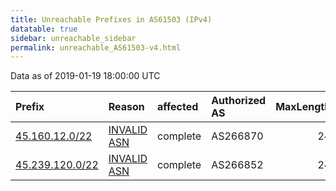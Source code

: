 ```yaml
---
title: Unreachable Prefixes in AS61503 (IPv4)
datatable: true
sidebar: unreachable_sidebar
permalink: unreachable_AS61503-v4.html
---
```


Data as of 2019-01-19 18:00:00 UTC


<div class="datatable-begin"></div>

| Prefix                                                   | Reason                                                                                                 | affected   | Authorized AS   |   MaxLength | Anchor                                         |   unreachable /24s |
|:---------------------------------------------------------|:-------------------------------------------------------------------------------------------------------|:-----------|:----------------|------------:|:-----------------------------------------------|-------------------:|
| [45.160.12.0/22](https://stat.ripe.net/45.160.12.0/22)   | [INVALID ASN](https://rpki-validator.ripe.net/announcement-preview?asn=AS61503&prefix=45.160.12.0/22)  | complete   | AS266870        |          24 | [LACNIC](unreachable_LACNIC_RPKI_Root-v4.html) |                  4 |
| [45.239.120.0/22](https://stat.ripe.net/45.239.120.0/22) | [INVALID ASN](https://rpki-validator.ripe.net/announcement-preview?asn=AS61503&prefix=45.239.120.0/22) | complete   | AS266852        |          24 | [LACNIC](unreachable_LACNIC_RPKI_Root-v4.html) |                  4 |

<div class="datatable-end"></div>